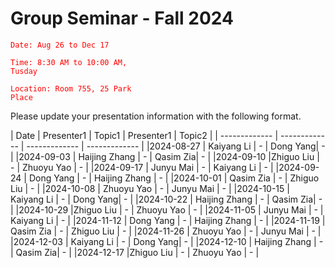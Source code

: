 # Group Seminar - Fall 2024

<code style="color : red">Date: Aug 26 to Dec 17</code>

<code style="color : red">Time: 8:30 AM to 10:00 AM, Tusday</code>

<code style="color : red">Location: Room 755, 25 Park Place</code>

Please update your presentation information with the following format.

| Date  | Presenter1 | Topic1 | Presenter1 | Topic2 |
| ------------- | ------------- | ------------- | ------------- | 
|2024-08-27  | Kaiyang Li  | - | Dong Yang| - | 
|2024-09-03  |  Haijing Zhang | - |  Qasim Zia| - | 
|2024-09-10  |Zhiguo Liu | - | Zhuoyu Yao  | - | 
|2024-09-17  | Junyu Mai | - | Kaiyang Li  | - | 
|2024-09-24  | Dong Yang | - | Haijing Zhang | - | 
|2024-10-01  |  Qasim Zia  | - | Zhiguo Liu | - | 
|2024-10-08  | Zhuoyu Yao  | - | Junyu Mai | - | 
|2024-10-15  | Kaiyang Li  | - | Dong Yang| - | 
|2024-10-22  |  Haijing Zhang | - |  Qasim Zia| - | 
|2024-10-29  |Zhiguo Liu | - | Zhuoyu Yao  | - | 
|2024-11-05  | Junyu Mai | - | Kaiyang Li  | - | 
|2024-11-12  | Dong Yang | - | Haijing Zhang | - | 
|2024-11-19  |  Qasim Zia  | - | Zhiguo Liu | - | 
|2024-11-26  | Zhuoyu Yao  | - | Junyu Mai | - | 
|2024-12-03  | Kaiyang Li  | - | Dong Yang| - | 
|2024-12-10  |  Haijing Zhang | - |  Qasim Zia| - | 
|2024-12-17  |Zhiguo Liu | - | Zhuoyu Yao  | - | 



